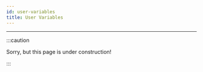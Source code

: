 ```yaml
---
id: user-variables
title: User Variables
---
```


---------------

:::caution

Sorry, but this page is under construction!

:::